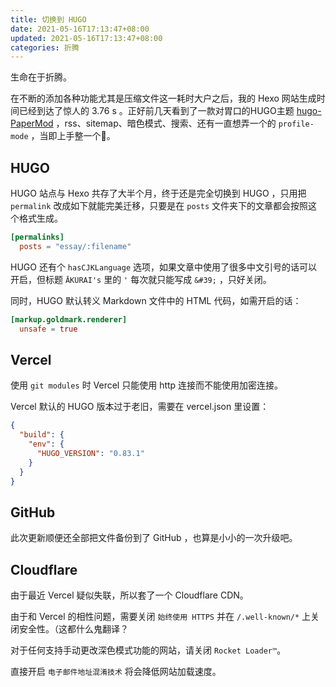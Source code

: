 ```yaml
---
title: 切换到 HUGO
date: 2021-05-16T17:13:47+08:00
updated: 2021-05-16T17:13:47+08:00
categories: 折腾
---
```


生命在于折腾。<!--more-->

在不断的添加各种功能尤其是压缩文件这一耗时大户之后，我的 Hexo 网站生成时间已经到达了惊人的 3.76 s 。正好前几天看到了一款对胃口的HUGO主题 [hugo-PaperMod](https://github.com/adityatelange/hugo-PaperMod) ，rss、sitemap、暗色模式、搜索、还有一直想弄一个的 `profile-mode` ，当即上手整一个:tada:。

## HUGO

HUGO 站点与 Hexo 共存了大半个月，终于还是完全切换到 HUGO ，只用把 `permalink` 改成如下就能完美迁移，只要是在 `posts` 文件夹下的文章都会按照这个格式生成。

```toml
[permalinks]
  posts = "essay/:filename"
```

HUGO 还有个 `hasCJKLanguage` 选项，如果文章中使用了很多中文引号的话可以开启，但标题 `ĀKURAI's` 里的 `'` 每次就只能写成 `&#39;` ，只好关闭。

同时，HUGO 默认转义 Markdown 文件中的 HTML 代码，如需开启的话：

```toml
[markup.goldmark.renderer]
  unsafe = true
```

## Vercel

使用 `git modules` 时 Vercel 只能使用 http 连接而不能使用加密连接。

Vercel 默认的 HUGO 版本过于老旧，需要在 vercel.json 里设置：

```json
{
  "build": {
    "env": {
      "HUGO_VERSION": "0.83.1"
    }
  }
}
```

## GitHub

此次更新顺便还全部把文件备份到了 GitHub ，也算是小小的一次升级吧。

## Cloudflare

由于最近 Vercel 疑似失联，所以套了一个 Cloudflare CDN。

由于和 Vercel 的相性问题，需要关闭 `始终使用 HTTPS` 并在  `/.well-known/*` 上关闭安全性。（这都什么鬼翻译？

对于任何支持手动更改深色模式功能的网站，请关闭 `Rocket Loader™`。

直接开启 `电子邮件地址混淆技术` 将会降低网站加载速度。